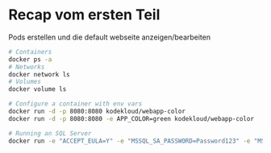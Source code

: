 # Recap vom ersten Teil

Pods erstellen und die default webseite anzeigen/bearbeiten

```bash
# Containers
docker ps -a
# Networks
docker network ls
# Volumes
docker volume ls

# Configure a container with env vars
docker run -d -p 8080:8080 kodekloud/webapp-color
docker run -d -p 8080:8080 -e APP_COLOR=green kodekloud/webapp-color

# Running an SQL Server
docker run -e "ACCEPT_EULA=Y" -e "MSSQL_SA_PASSWORD=Password123" -e "MSSQL_PID=Evaluation" -p 1434:1433  --name sqlpreview --hostname sqlpreview -d mcr.microsoft.com/mssql/server:2022-preview-ubuntu-22.04

```
